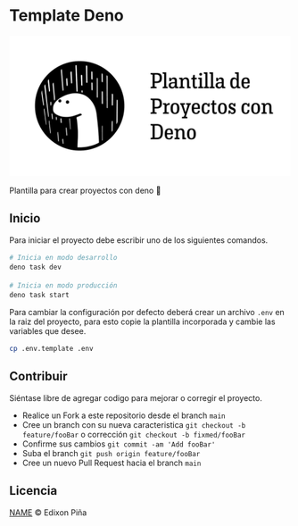# Template Deno

![template](./template-deno.png)

Plantilla para crear proyectos con deno 🦕

## Inicio

Para iniciar el proyecto debe escribir uno de los siguientes comandos.
```sh
# Inicia en modo desarrollo
deno task dev

# Inicia en modo producción
deno task start
```
Para cambiar la configuración por defecto deberá crear un archivo `.env` en la raiz del proyecto, para esto copie la plantilla incorporada y cambie las variables que desee.

```bash
cp .env.template .env
```

## Contribuir
Siéntase libre de agregar codigo para mejorar o corregir el proyecto.

- Realice un Fork a este repositorio desde el branch `main`
- Cree un branch con su nueva caracteristica `git checkout -b feature/fooBar` o corrección `git checkout -b fixmed/fooBar`
- Confirme sus cambios `git commit -am 'Add fooBar'`
- Suba el branch `git push origin feature/fooBar`
- Cree un nuevo Pull Request hacia el branch `main`

## Licencia

[NAME](https://github.com/EdixonAlberto/template-deno/blob/main/LICENSE) &copy; Edixon Piña
